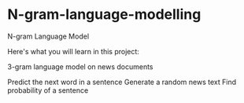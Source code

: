 # N-gram-language-modelling
N-gram Language Model




Here's what you will learn in this project:


3-gram language model on news documents
    

Predict the next word in a sentence
 Generate a random news text
    Find probability of a sentence

